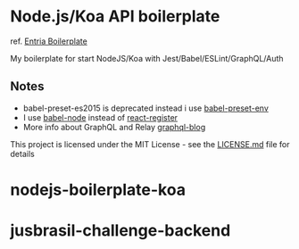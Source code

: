 # Node.js/Koa API boilerplate
ref. [Entria Boilerplate](https://github.com/entria/graphql-dataloader-boilerplate)

My boilerplate for start NodeJS/Koa with Jest/Babel/ESLint/GraphQL/Auth

## Notes

- babel-preset-es2015 is deprecated instead i use
  [babel-preset-env](http://babeljs.io/docs/plugins/preset-env/)
- I use [babel-node](http://babeljs.io/docs/usage/cli/#babel-node) instead of
  [react-register](http://babeljs.io/docs/usage/babel-register/#top)
- More info about GraphQL and Relay [graphql-blog](https://github.com/Bastiani/graphql-blog)

This project is licensed under the MIT License - see the
[LICENSE.md](LICENSE.md) file for details

# nodejs-boilerplate-koa
# jusbrasil-challenge-backend
